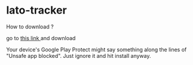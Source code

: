 # lato-tracker

How to download ?

go to 
<a href="https://github.com/jake-xy/lato-tracker/tree/master/app/release/app-release.apk" target="_blank">
this link
</a>
and download


Your device's Google Play Protect might say something along the lines of "Unsafe app blocked". Just ignore it and hit install anyway.
